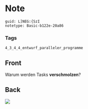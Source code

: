 # Note
```
guid: L]NEG:{SzI
notetype: Basic-b122e-20a86
```

### Tags
```
4_3_4_4_entwurf_paralleler_programme
```

## Front
Warum werden Tasks <b>verschmolzen</b>?

## Back
<img src="paste-9ad4bb72bab8b6726a31c1a0349f7365bd19be77.jpg">
